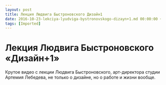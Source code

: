 ```yaml
---
layout: post
title: Лекция Людвига Быстроновского Дизайн1
date: 2016-10-23-lekciya-lyudviga-bystronovskogo-dizayn+1.md 00:00:00 +0300
tags: [Imported]
---
```

# Лекция Людвига Быстроновского «Дизайн+1»

Крутое видео c лекции Людвига Быстроновского, арт-директора студии Артемия Лебедева, не только о дизайне, но о работе и жизни вообще.